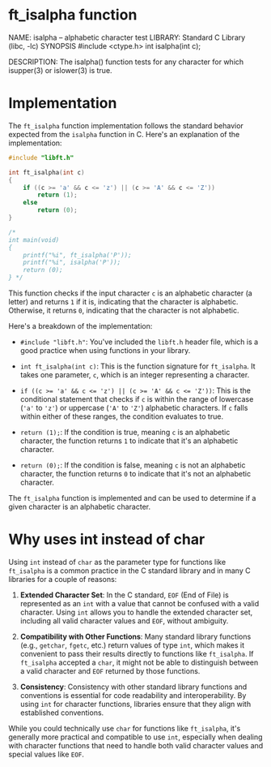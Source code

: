 # ft_isalpha function

NAME: isalpha – alphabetic character test
LIBRARY: Standard C Library (libc, -lc)
SYNOPSIS
     #include <ctype.h>
     int isalpha(int c);

DESCRIPTION: The isalpha() function tests for any character for which isupper(3) or islower(3) is true.

# Implementation

The `ft_isalpha` function implementation follows the standard behavior expected from the `isalpha` function in C. Here's an explanation of the implementation:

```c
#include "libft.h"

int ft_isalpha(int c)
{
    if ((c >= 'a' && c <= 'z') || (c >= 'A' && c <= 'Z'))
        return (1);
    else
        return (0);
}

/*
int	main(void)
{
	printf("%i", ft_isalpha('P'));
	printf("%i", isalpha('P'));
	return (0);
} */
```

This function checks if the input character `c` is an alphabetic character (a letter) and returns `1` if it is, indicating that the character is alphabetic. Otherwise, it returns `0`, indicating that the character is not alphabetic.

Here's a breakdown of the implementation:

- `#include "libft.h"`: You've included the `libft.h` header file, which is a good practice when using functions in your library.

- `int ft_isalpha(int c)`: This is the function signature for `ft_isalpha`. It takes one parameter, `c`, which is an integer representing a character.

- `if ((c >= 'a' && c <= 'z') || (c >= 'A' && c <= 'Z'))`: This is the conditional statement that checks if `c` is within the range of lowercase (`'a'` to `'z'`) or uppercase (`'A'` to `'Z'`) alphabetic characters. If `c` falls within either of these ranges, the condition evaluates to true.

- `return (1);`: If the condition is true, meaning `c` is an alphabetic character, the function returns `1` to indicate that it's an alphabetic character.

- `return (0);`: If the condition is false, meaning `c` is not an alphabetic character, the function returns `0` to indicate that it's not an alphabetic character.

The `ft_isalpha` function is implemented and can be used to determine if a given character is an alphabetic character.

# Why uses int instead of char

Using `int` instead of `char` as the parameter type for functions like `ft_isalpha` is a common practice in the C standard library and in many C libraries for a couple of reasons:

1. **Extended Character Set**: In the C standard, `EOF` (End of File) is represented as an `int` with a value that cannot be confused with a valid character. Using `int` allows you to handle the extended character set, including all valid character values and `EOF`, without ambiguity.

2. **Compatibility with Other Functions**: Many standard library functions (e.g., `getchar`, `fgetc`, etc.) return values of type `int`, which makes it convenient to pass their results directly to functions like `ft_isalpha`. If `ft_isalpha` accepted a `char`, it might not be able to distinguish between a valid character and `EOF` returned by those functions.

3. **Consistency**: Consistency with other standard library functions and conventions is essential for code readability and interoperability. By using `int` for character functions, libraries ensure that they align with established conventions.

While you could technically use `char` for functions like `ft_isalpha`, it's generally more practical and compatible to use `int`, especially when dealing with character functions that need to handle both valid character values and special values like `EOF`.
